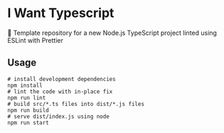 # I Want Typescript
📜 Template repository for a new Node.js TypeScript project linted using ESLint with Prettier

## Usage
```
# install development dependencies
npm install
# lint the code with in-place fix
npm run lint
# build src/*.ts files into dist/*.js files
npm run build
# serve dist/index.js using node
npm run start
```